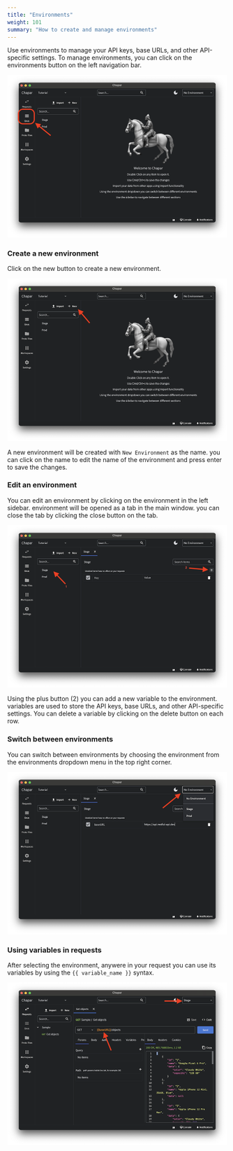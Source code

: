 ```yaml
---
title: "Environments"
weight: 101
summary: "How to create and manage environments"
---
```


Use environments to manage your API keys, base URLs, and other API-specific settings.
To manage environments, you can click on the environments button on the left navigation bar.

![Environments](./images/environments.png)

### Create a new environment
Click on the new button to create a new environment.

![Create Environment](./images/create-environment.png)

A new environment will be created with `New Environment` as the name. you can click on the name to edit the name of the environment and press enter to save the changes.

### Edit an environment

You can edit an environment by clicking on the environment in the left sidebar. environment will be opened as a tab in the main window. you can close the tab by clicking the close button on the tab.

![Edit Environment](./images/edit-environment.png)

Using the plus button (2) you can add a new variable to the environment. variables are used to store the API keys, base URLs, and other API-specific settings.
You can delete a variable by clicking on the delete button on each row.

### Switch between environments
You can switch between environments by choosing the environment from the environments dropdown menu in the top right corner.

![Switch Environment](./images/switch-environment.png)

### Using variables in requests
After selecting the environment, anywere in your request you can use its variables by using the `{{ variable_name }}` syntax.

![Using Variables in Requests](./images/using-environment-variable.png)
